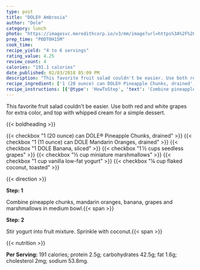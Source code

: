 ```yaml
---
type: post
title: "DOLE® Ambrosia"
author: "Dole"
category: lunch
photo: "https://imagesvc.meredithcorp.io/v3/mm/image?url=https%3A%2F%2Fimages.media-allrecipes.com%2Fuserphotos%2F13307.jpg"
prep_time: "P0DT0H15M"
cook_time: 
recipe_yield: "4 to 6 servings"
rating_value: 4.25
review_count: 4
calories: "191.1 calories"
date_published: 02/03/2018 05:09 PM
description: "This favorite fruit salad couldn't be easier. Use both red and white grapes for extra color, and top with whipped cream for a simple dessert."
recipe_ingredient: ['1 (20 ounce) can DOLE® Pineapple Chunks, drained', '1 (11 ounce) can DOLE Mandarin Oranges, drained', '1 DOLE Banana, sliced', '1\u2009½ cups seedless grapes ', '½ cup miniature marshmallows', '1 cup vanilla low-fat yogurt', '¼ cup flaked coconut, toasted']
recipe_instructions: [{'@type': 'HowToStep', 'text': 'Combine pineapple chunks, mandarin oranges, banana, grapes and marshmallows in medium bowl.\n'}, {'@type': 'HowToStep', 'text': 'Stir yogurt into fruit mixture. Sprinkle with coconut.\n'}]
---
```


This favorite fruit salad couldn't be easier. Use both red and white grapes for extra color, and top with whipped cream for a simple dessert. 

{{< boldheading >}}

{{< checkbox "1 (20 ounce) can DOLE® Pineapple Chunks, drained" >}}
{{< checkbox "1 (11 ounce) can DOLE Mandarin Oranges, drained" >}}
{{< checkbox "1  DOLE Banana, sliced" >}}
{{< checkbox "1 ½ cups seedless grapes" >}}
{{< checkbox "½ cup miniature marshmallows" >}}
{{< checkbox "1 cup vanilla low-fat yogurt" >}}
{{< checkbox "¼ cup flaked coconut, toasted" >}}


{{< direction >}}

**Step: 1**

Combine pineapple chunks, mandarin oranges, banana, grapes and marshmallows in medium bowl.{{< span >}}

**Step: 2**

Stir yogurt into fruit mixture. Sprinkle with coconut.{{< span >}}

{{< nutrition >}}

**Per Serving:** 191 calories; protein 2.5g; carbohydrates 42.5g; fat 1.6g; cholesterol 2mg; sodium 53.8mg.